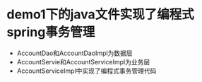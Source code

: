 # demo1下的java文件实现了编程式spring事务管理
+ AccountDao和AccountDaoImpl为数据层
+ AccountServie和AccountServiceImpl为业务层
+ AccountServiceImpl中实现了编程式事务管理代码
